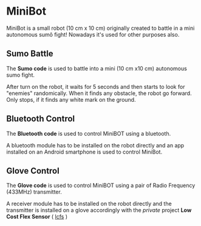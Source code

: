 # MiniBot

MiniBot is a small robot (10 cm x 10 cm) originally created to battle in a mini autonomous sumô fight! 
Nowadays it's used for other purposes also.

## Sumo Battle

The **Sumo code** is used to battle into a mini (10 cm x10 cm) autonomous sumo fight.

After turn on the robot, it waits for 5 seconds and then starts to look for "enemies" randomically. When it finds any obstacle, the robot go forward. Only stops, if it finds any white mark on the ground.

## Bluetooth Control

The **Bluetooth code** is used to control MiniBOT using a bluetooth.

A bluetooth module has to be installed on the robot directly and an app installed on an Android smartphone is used to control MiniBot.

## Glove Control

The **Glove code** is used to control MiniBOT using a pair of Radio Frequency (433MHz) transmitter.

A receiver module has to be installed on the robot directly and the transmitter is installed on a glove accordingly with the _private_ project **Low Cost Flex Sensor** ( [lcfs](github.com/wedersonsilva/lcfs) )
